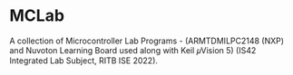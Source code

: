 # MCLab

A collection of Microcontroller Lab Programs - (ARMTDMILPC2148 (NXP) and Nuvoton Learning Board used along with Keil 𝜇Vision 5) (IS42 Integrated Lab Subject, RITB ISE 2022).